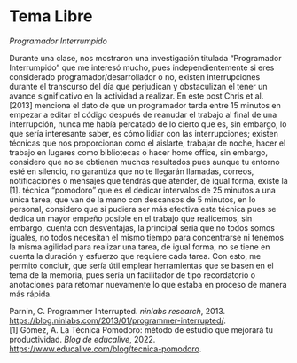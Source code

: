 # Tema Libre
*Programador Interrumpido*

Durante una clase, nos mostraron una investigación titulada “Programador Interrumpido” que me interesó mucho, pues independientemente si eres considerado programador/desarrollador  o no, existen interrupciones durante el transcurso del día que perjudican y obstaculizan el  tener un avance significativo en la actividad a realizar. En este post Chris et al. [2013] menciona el dato de que un programador tarda entre 15 minutos en empezar a editar el código después de reanudar el trabajo al final de una interrupción, nunca me había percatado de lo cierto que es, sin embargo, lo que sería interesante saber, es cómo lidiar con las interrupciones; existen técnicas que nos proporcionan como el aislarte, trabajar de noche, hacer el trabajo en lugares como bibliotecas o hacer home office, sin embargo, considero que no se obtienen muchos resultados pues aunque tu entorno esté en silencio, no garantiza que no te llegarán llamadas, correos, notificaciones o mensajes que tendrás que atender, de igual forma, existe la [1]. técnica “pomodoro” que es el dedicar intervalos de 25 minutos a una única tarea, que van de la mano con descansos de 5 minutos, en lo personal, considero que si pudiera ser más efectiva esta técnica pues se dedica un mayor empeño posible en el trabajo que realicemos, sin embargo, cuenta con desventajas, la principal sería que no todos somos iguales, no todos necesitan el mismo tiempo para concentrarse ni tenemos la misma agilidad para realizar una tarea, de igual forma, no se tiene en cuenta la duración y esfuerzo que requiere cada tarea. Con esto, me permito concluir, que sería útil emplear herramientas que se basen  en el tema de la memoria, pues sería un facilitador  de tipo recordatorio o anotaciones para retomar nuevamente lo que estaba en proceso de manera más rápida. 

Parnin, C. Programmer Interrupted. *ninlabs research*, 2013. https://blog.ninlabs.com/2013/01/programmer-interrupted/.  
[1] Gómez, A. La Técnica Pomodoro: método de estudio que mejorará tu productividad. *Blog de educalive*, 2022. https://www.educalive.com/blog/tecnica-pomodoro.
